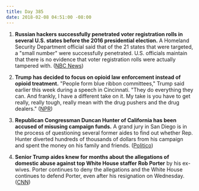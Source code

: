 ```yaml
---
title: Day 385
date: 2018-02-08 04:51:00 -08:00
---
```


1. **Russian hackers successfully penetrated voter registration rolls in several U.S. states before the 2016 presidential election.** A Homeland Security Department official said that of the 21 states that were targeted, a "small number" were successfully penetrated. U.S. officials maintain that there is no evidence that voter registration rolls were actually tampered with. ([NBC News](https://www.cnbc.com/2018/02/07/russians-penetrated-us-voter-systems-nbc-citing-top-us-official.html))

2. **Trump has decided to focus on opioid law enforcement instead of opioid treatment.** "People form blue ribbon committees," Trump said earlier this week during a speech in Cincinnati. "They do everything they can. And frankly, I have a different take on it. My take is you have to get really, really tough, really mean with the drug pushers and the drug dealers." ([NPR](https://www.npr.org/sections/health-shots/2018/02/07/584059938/trump-says-he-will-focus-on-opioid-law-enforcement-not-treatment))

3. **Republican Congressman Duncan Hunter of California has been accused of misusing campaign funds.** A grand jury in San Diego is in the process of questioning several former aides to find out whether Rep. Hunter diverted hundreds of thousands of dollars from his campaign and spent the money on his family and friends. ([Politico](https://www.politico.com/story/2018/02/08/duncan-hunter-campaign-funds-fbi-397621))

4. **Senior Trump aides knew for months about the allegations of domestic abuse against top White House staffer Rob Porter** by his ex-wives. Porter continues to deny the allegations and the White House continues to defend Porter, even after his resignation on Wednesday. ([CNN](https://www.cnn.com/2018/02/07/politics/rob-porter-white-house-who-knew/index.html))